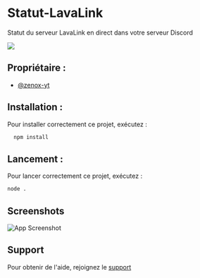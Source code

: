 
# Statut-LavaLink

Statut du serveur LavaLink en direct dans votre serveur Discord

<a href="https://top.gg/bot/946051996157349928">
  <img src="https://top.gg/api/widget/946051996157349928.svg">
</a>


## Propriétaire :

- [@zenox-yt](https://www.github.com/zenox-yt)


## Installation :

Pour installer correctement ce projet, exécutez :

```bash
  npm install
```


## Lancement :

Pour lancer correctement ce projet, exécutez :

```bash
node .
```
    
## Screenshots

![App Screenshot](https://media.discordapp.net/attachments/989078259151015996/1000471635268210828/Capture_decran_2022-07-23_203654.png)


## Support

Pour obtenir de l'aide, rejoignez le [support](https://discord.gg/bydqWvQfUV)

